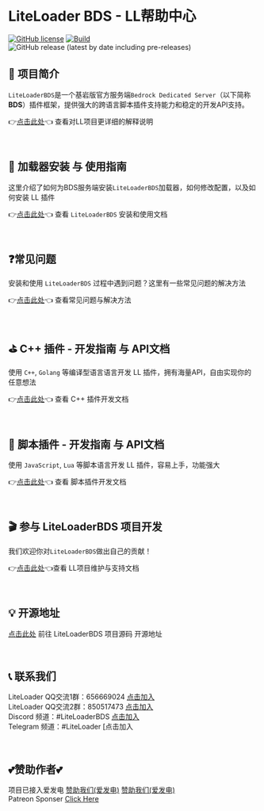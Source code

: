 # LiteLoader BDS - LL帮助中心 

[![GitHub license](https://img.shields.io/badge/license-GPLv3-orange)](https://github.com/LiteLDev/LiteLoaderBDS/blob/main/LICENSE)
[![Build](https://img.shields.io/badge/build-passing-brightgreen)](#)
![GitHub release (latest by date including pre-releases)](https://img.shields.io/github/v/release/LiteLDev/LiteLoader?include_prereleases)

## 🎨 项目简介
`LiteLoaderBDS`是一个基岩版官方服务端`Bedrock Dedicated Server`（以下简称 **BDS**）插件框架，提供强大的跨语言脚本插件支持能力和稳定的开发API支持。

👉[点击此处](https://lxl.litebds.com/#/?id=main)👈 查看对LL项目更详细的解释说明  

<br>

## 🔨 加载器安装 与 使用指南

这里介绍了如何为BDS服务端安装`LiteLoaderBDS`加载器，如何修改配置，以及如何安装 LL 插件  

👉[点击此处](zh_CN/Usage/)👈 查看 `LiteLoaderBDS` 安装和使用文档

<br>

## ❓常见问题

安装和使用 `LiteLoaderBDS` 过程中遇到问题？这里有一些常见问题的解决方法

👉[点击此处](zh_CN/QA/)👈 查看常见问题与解决方法

<br>

## ⛳ C++ 插件 - 开发指南 与 API文档

使用 `C++`, `Golang` 等编译型语言语言开发 LL 插件，拥有海量API，自由实现你的任意想法

👉[点击此处](zh_CN/Development/)👈 查看 C++ 插件开发文档 

<br>

## 🎯 脚本插件 - 开发指南 与 API文档
使用 `JavaScript`, `Lua` 等脚本语言开发 LL 插件，容易上手，功能强大

👉[点击此处](zh_CN/Development/)👈 查看 脚本插件开发文档 

<br>

## 🎬 参与 LiteLoaderBDS 项目开发

我们欢迎你对`LiteLoaderBDS`做出自己的贡献！  

👉[点击此处](zh_CN/Maintance/)👈查看 LL项目维护与支持文档

<br>

## 💡 开源地址

[点击此处](https://github.com/LiteLDev/LiteLoaderBDS) 前往 LiteLoaderBDS 项目源码 开源地址

<br>

## 📞 联系我们

LiteLoader QQ交流1群：656669024 [点击加入](https://jq.qq.com/?_wv=1027&k=lagwtrfh)  
LiteLoader QQ交流2群：850517473 [点击加入](https://jq.qq.com/?_wv=1027&k=zeUbrETH)    
Discord 频道：#LiteLoaderBDS  [点击加入](https://discord.gg/4tBQHc9u7p)  
Telegram 频道：#LiteLoader [点击加入

<br>

## 💕赞助作者💕

项目已接入爱发电 [赞助我们(爱发电)](https://afdian.net/@liteldev) [赞助我们(爱发电)](https://afdian.net/@LiteXLoader?tab=home)    
Patreon Sponser [Click Here](https://www.patreon.com/litexloader) 